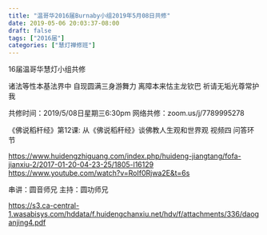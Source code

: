 ```yaml
---
title: "温哥华2016届Burnaby小组2019年5月08日共修"
date: 2019-05-06 20:03:37-08:00
draft: false
tags: ["2016届"]
categories: ["慧灯禅修班"]
---
```

16届温哥华慧灯小组共修

诸法等性本基法界中 
自现圆满三身游舞力
离障本来怙主龙钦巴 
祈请无垢光尊常护我 

共修时间：2019/5/08日星期三6:30pm
网络共修：zoom.us/j/7789995278 

《佛说稻杆经》第12课:  从《佛说稻秆经》谈佛教人生观和世界观 
 视频四  问答环节

https://www.huidengzhiguang.com/index.php/huideng-jiangtang/fofa-jianxiu-2/2017-01-20-04-23-25/1805-l16129
https://www.youtube.com/watch?v=RoIf0Rjwa2E&t=6s

串讲：圆音师兄
主持：圆功师兄

 https://s3.ca-central-1.wasabisys.com/hddata/f.huidengchanxiu.net/hdv/f/attachments/336/daoganjing4.pdf
